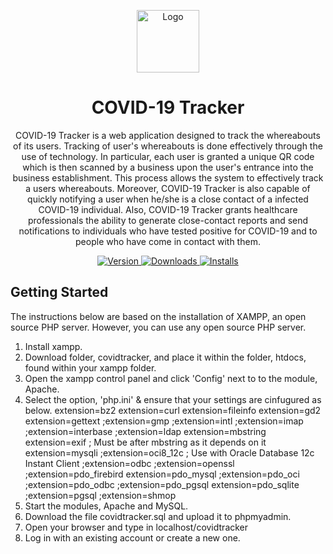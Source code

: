 <p align="center">
  <img alt=" Logo" src="https://github.com/vivdlf/covid-tracker/blob/main/images/favicon-logo.ico" width="100" />
</p>
<h1 align="center">
  COVID-19 Tracker
</h1>
<p align="center">
COVID-19 Tracker is a web application designed to track the whereabouts of its users.
Tracking of user's whereabouts is done effectively through the use of technology. In particular,
each user is granted a unique QR code which is then scanned by a business upon the user's entrance
into the business establishment. This process allows the system to effectively track a users whereabouts.  
Moreover, COVID-19 Tracker is also capable of quickly notifying a user when he/she is a close contact of 
a infected COVID-19 individual. Also, COVID-19 Tracker grants healthcare professionals the ability
to generate close-contact reports and send notifications to individuals who have tested positive for COVID-19 
and to people who have come in contact with them.

</p>
<p align="center">
  <a href="https://marketplace.visualstudio.com/items?itemName=brittanychiang.halcyon-vscode">
    <img alt="Version" src="https://vsmarketplacebadge.apphb.com/version/brittanychiang.halcyon-vscode.svg" />
  </a>
  <a href="https://marketplace.visualstudio.com/items?itemName=brittanychiang.halcyon-vscode">
    <img alt="Downloads" src="https://vsmarketplacebadge.apphb.com/downloads/brittanychiang.halcyon-vscode.svg" />
  </a>
  <a href="https://marketplace.visualstudio.com/items?itemName=brittanychiang.halcyon-vscode">
    <img alt="Installs" src="https://vsmarketplacebadge.apphb.com/installs/brittanychiang.halcyon-vscode.svg" />
  </a>
</p>

## Getting Started
The instructions below are based on the installation of XAMPP, an open source PHP server. However, you can use any open source PHP server.
1. Install xampp.
2. Download folder, covidtracker, and place it within the folder, htdocs, found within your xampp folder.
3. Open the xampp control panel and  click 'Config' next to to the module, Apache.
4. Select the option, 'php.ini' & ensure that your settings are cinfugured as below.
extension=bz2
extension=curl
extension=fileinfo
extension=gd2
extension=gettext
;extension=gmp
;extension=intl
;extension=imap
;extension=interbase
;extension=ldap
extension=mbstring
extension=exif      ; Must be after mbstring as it depends on it
extension=mysqli
;extension=oci8_12c  ; Use with Oracle Database 12c Instant Client
;extension=odbc
;extension=openssl
;extension=pdo_firebird
extension=pdo_mysql
;extension=pdo_oci
;extension=pdo_odbc
;extension=pdo_pgsql
extension=pdo_sqlite
;extension=pgsql
;extension=shmop
5. Start the modules, Apache and MySQL.
6. Download the file covidtracker.sql and upload it to phpmyadmin.
7. Open your browser and type in localhost/covidtracker
8. Log in with an existing account or create a new one.
